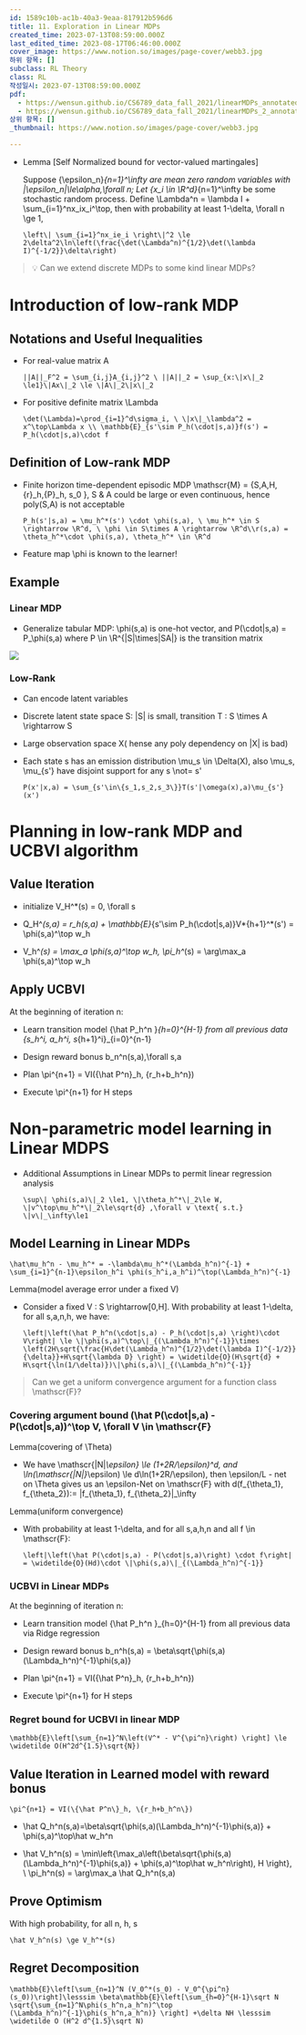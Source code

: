 ```yaml
---
id: 1589c10b-ac1b-40a3-9eaa-817912b596d6
title: 11. Exploration in Linear MDPs
created_time: 2023-07-13T08:59:00.000Z
last_edited_time: 2023-08-17T06:46:00.000Z
cover_image: https://www.notion.so/images/page-cover/webb3.jpg
하위 항목: []
subclass: RL Theory
class: RL
작성일시: 2023-07-13T08:59:00.000Z
pdf:
  - https://wensun.github.io/CS6789_data_fall_2021/linearMDPs_annotated.pdf
  - https://wensun.github.io/CS6789_data_fall_2021/linearMDPs_2_annotated.pdf
상위 항목: []
_thumbnail: https://www.notion.so/images/page-cover/webb3.jpg

---
```


*   Lemma \[Self Normalized bound for vector-valued martingales]

    Suppose {\epsilon\_n}*{n=1}^\infty are mean zero random variables with |\epsilon\_n|\le\alpha,\forall n; Let {x\_i \in \R^d}*{n=1}^\infty be some stochastic random process. Define \Lambda^n = \lambda I + \sum\_{i=1}^nx\_ix\_i^\top, then with probability at least 1-\delta, \forall n \ge 1,

    ```undefined
    \left\| \sum_{i=1}^nx_ie_i \right\|^2 \le 2\delta^2\ln\left(\frac{\det(\Lambda^n)^{1/2}\det(\lambda I)^{-1/2}}\delta\right)
    ```

> 💡 Can we extend discrete MDPs to some kind linear MDPs?

# Introduction of low-rank MDP

## Notations and Useful Inequalities

*   For real-value matrix A

    ```undefined
    ||A||_F^2 = \sum_{i,j}A_{i,j}^2 \ ||A||_2 = \sup_{x:\|x\|_2 \le1}\|Ax\|_2 \le \|A\|_2\|x\|_2
    ```

*   For positive definite matrix \Lambda

    ```undefined
    \det(\Lambda)=\prod_{i=1}^d\sigma_i, \ \|x\|_\lambda^2 = x^\top\Lambda x \\ \mathbb{E}_{s'\sim P_h(\cdot|s,a)}f(s') = P_h(\cdot|s,a)\cdot f
    ```

## Definition of Low-rank MDP

*   Finite horizon time-dependent episodic MDP \mathscr{M} = {S,A,H,{r}\_h,{P}\_h, s\_0 }, S & A could be large or even continuous, hence poly(S,A) is not acceptable

    ```undefined
    P_h(s'|s,a) = \mu_h^*(s') \cdot \phi(s,a), \ \mu_h^* \in S \rightarrow \R^d, \ \phi \in S\times A \rightarrow \R^d\\r(s,a) = \theta_h^*\cdot \phi(s,a), \theta_h^* \in \R^d
    ```

*   Feature map \phi is known to the learner!

## Example

### Linear MDP

*   Generalize tabular MDP: \phi(s,a) is one-hot vector, and P(\cdot|s,a) = P\_\phi(s,a) where P \in \R^{|S|\times|SA|} is the transition matrix

![](https://prod-files-secure.s3.us-west-2.amazonaws.com/0d54cb71-779e-4bdf-883b-5ad3380d7d11/73c05bfe-8868-449c-bc3e-1445af5a630f/Untitled.png?X-Amz-Algorithm=AWS4-HMAC-SHA256\&X-Amz-Content-Sha256=UNSIGNED-PAYLOAD\&X-Amz-Credential=AKIAT73L2G45HZZMZUHI%2F20231210%2Fus-west-2%2Fs3%2Faws4_request\&X-Amz-Date=20231210T004903Z\&X-Amz-Expires=3600\&X-Amz-Signature=0ccb373202753990e5adb8aefc600a49effefa03b7325854334401f87a799f18\&X-Amz-SignedHeaders=host\&x-id=GetObject)

### Low-Rank

*   Can encode latent variables

*   Discrete latent state space S: |S| is small, transition T : S \times A \rightarrow S

*   Large observation space X( hense any poly dependency on |X| is bad)

*   Each state s has an emission distribution \mu\_s \in \Delta(X), also \mu\_s, \mu\_{s'} have disjoint support for any s \not= s'

    ```undefined
    P(x'|x,a) = \sum_{s'\in\{s_1,s_2,s_3\}}T(s'|\omega(x),a)\mu_{s'}(x')
    ```

# Planning in low-rank MDP and UCBVI algorithm

## Value Iteration

*   initialize V\_H^\*(s) = 0, \forall s

*   Q\_H^*(s,a) = r\_h(s,a) + \mathbb{E}*{s'\sim P\_h(\cdot|s,a)}V*{h+1}^*(s') = \phi(s,a)^\top w\_h

*   V\_h^*(s) = \max\_a \phi(s,a)^\top w\_h, \pi\_h^*(s) = \arg\max\_a \phi(s,a)^\top w\_h

## Apply UCBVI

At the beginning of iteration n:

*   Learn transition model {\hat P\_h^n }*{h=0}^{H-1} from all previous data {s\_h^i, a\_h^i, s*{h+1}^i}\_{i=0}^{n-1}

*   Design reward bonus b\_n^n(s,a),\forall s,a

*   Plan \pi^{n+1} = VI({\hat P^n}\_h, {r\_h+b\_h^n})

*   Execute \pi^{n+1} for H steps

# Non-parametric model learning in Linear MDPS

*   Additional Assumptions in Linear MDPs to permit linear regression analysis

    ```undefined
    \sup\| \phi(s,a)\|_2 \le1, \|\theta_h^*\|_2\le W, \|v^\top\mu_h^*\|_2\le\sqrt{d} ,\forall v \text{ s.t.} \|v\|_\infty\le1
    ```

## Model Learning in Linear MDPs

```undefined
\hat\mu_h^n - \mu_h^* = -\lambda\mu_h^*(\Lambda_h^n)^{-1} + \sum_{i=1}^{n-1}\epsilon_h^i \phi(s_h^i,a_h^i)^\top(\Lambda_h^n)^{-1}
```

Lemma(model average error under a fixed V)

*   Consider a fixed V : S \rightarrow\[0,H]. With probability at least 1-\delta, for all s,a,n,h, we have:

    ```undefined
    \left|\left(\hat P_h^n(\cdot|s,a) - P_h(\cdot|s,a) \right)\cdot V\right| \le \|\phi(s,a)^\top\|_{(\Lambda_h^n)^{-1}}\times \left(2H\sqrt{\frac{H\det(\Lambda_h^n)^{1/2}\det(\lambda I)^{-1/2}}{\delta}}+H\sqrt{\lambda D} \right) = \widetilde{O}(H\sqrt{d} + H\sqrt{\ln(1/\delta)})\|\phi(s,a)\|_{(\Lambda_h^n)^{-1}}
    ```

> Can we get a uniform convergence argument for a function class \mathscr{F}?

### Covering argument bound (\hat P(\cdot|s,a) - P(\cdot|s,a))^\top V, \forall V \in \mathscr{F}

Lemma(covering of \Theta)

*   We have \mathscr{|N|*\epsilon} \le (1+2R/\epsilon)^d, and \ln(\mathscr{|N|}*\epsilon) \le d\ln(1+2R/\epsilon), then \epsilon/L - net on \Theta gives us an \epsilon-Net on \mathscr{F} with d(f\_{\theta\_1}, f\_{\theta\_2}):= |f\_{\theta\_1}, f\_{\theta\_2}|\_\infty

Lemma(uniform convergence)

*   With probability at least 1-\delta, and for all s,a,h,n and all f \in \mathscr{F}:

    ```undefined
    \left|\left(\hat P(\cdot|s,a) - P(\cdot|s,a)\right) \cdot f\right| = \widetilde{O}(Hd)\cdot \|\phi(s,a)\|_{(\Lambda_h^n)^{-1}}
    ```

### UCBVI in Linear MDPs

At the beginning of iteration n:

*   Learn transition model {\hat P\_h^n }\_{h=0}^{H-1} from all previous data via Ridge regression

*   Design reward bonus b\_n^h(s,a) = \beta\sqrt{\phi(s,a)(\Lambda\_h^n)^{-1}\phi(s,a)}

*   Plan \pi^{n+1} = VI({\hat P^n}\_h, {r\_h+b\_h^n})

*   Execute \pi^{n+1} for H steps

### Regret bound for UCBVI in linear MDP

```undefined
\mathbb{E}\left[\sum_{n=1}^N\left(V^* - V^{\pi^n}\right) \right] \le \widetilde O(H^2d^{1.5}\sqrt{N})
```

## Value Iteration in Learned model with reward bonus

```undefined
\pi^{n+1} = VI(\{\hat P^n\}_h, \{r_h+b_h^n\})
```

*   \hat Q\_h^n(s,a)=\beta\sqrt{\phi(s,a)(\Lambda\_h^n)^{-1}\phi(s,a)} + \phi(s,a)^\top\hat w\_h^n

*   \hat V\_h^n(s) = \min\left{\max\_a\left(\beta\sqrt{\phi(s,a)(\Lambda\_h^n)^{-1}\phi(s,a)} + \phi(s,a)^\top\hat w\_h^n\right), H \right}, \ \pi\_h^n(s) = \arg\max\_a \hat Q\_h^n(s,a)

## Prove Optimism

With high probability, for all n, h, s

```undefined
\hat V_h^n(s) \ge V_h^*(s)
```

## Regret Decomposition

```undefined
\mathbb{E}\left[\sum_{n=1}^N (V_0^*(s_0) - V_0^{\pi^n}(s_0))\right]\lesssim \beta\mathbb{E}\left[\sum_{h=0}^{H-1}\sqrt N \sqrt{\sum_{n=1}^N\phi(s_h^n,a_h^n)^\top (\Lambda_h^n)^{-1}\phi(s_h^n,a_h^n)} \right] +\delta NH \lesssim \widetilde O (H^2 d^{1.5}\sqrt N)
```
